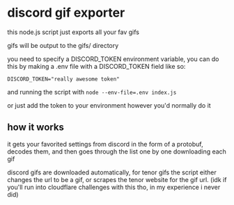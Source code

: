 # discord gif exporter
this node.js script just exports all your fav gifs

gifs will be output to the gifs/ directory

you need to specify a DISCORD_TOKEN environment variable,
you can do this by making a .env file with a DISCORD_TOKEN field like so:
```
DISCORD_TOKEN="really awesome token"
```
and running the script with `node --env-file=.env index.js`

or just add the token to your environment however you'd normally do it

## how it works
it gets your favorited settings from discord in the form of a protobuf, decodes them, and then goes through the list one by one downloading each gif

discord gifs are downloaded automatically, for tenor gifs the script either changes the url to be a gif, or scrapes the tenor website for the gif url.
(idk if you'll run into cloudflare challenges with this tho, in my experience i never did)
